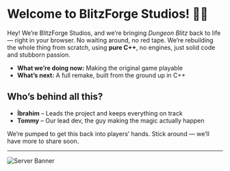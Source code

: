 # Welcome to BlitzForge Studios! 👐🏻

Hey! We’re BlitzForge Studios, and we’re bringing *Dungeon Blitz* back to life — right in your browser. No waiting around, no red tape. We’re rebuilding the whole thing from scratch, using **pure C++**, no engines, just solid code and stubborn passion.

- **What we’re doing now:** Making the original game playable 
- **What’s next:** A full remake, built from the ground up in C++

## Who’s behind all this?

- **İbrahim** – Leads the project and keeps everything on track  
- **Tommy** – Our lead dev, the guy making the magic actually happen

We’re pumped to get this back into players’ hands. Stick around — we’ll have more to share soon.

---

![Server Banner](https://github.com/user-attachments/assets/254584b7-4d83-4171-bf34-7d9e741a509a)
